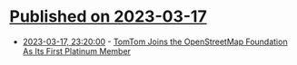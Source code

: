 # [Published on 2023-03-17](index.md)

* [2023-03-17, 23:20:00](https://news.slashdot.org/story/23/03/17/2055233/tomtom-joins-the-openstreetmap-foundation-as-its-first-platinum-member?utm_source=rss1.0mainlinkanon&utm_medium=feed) - [TomTom Joins the OpenStreetMap Foundation As Its First Platinum Member](https://news.slashdot.org/story/23/03/17/2055233/tomtom-joins-the-openstreetmap-foundation-as-its-first-platinum-member?utm_source=rss1.0mainlinkanon&utm_medium=feed)
